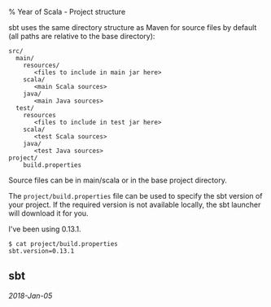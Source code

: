% Year of Scala - Project structure

sbt uses the same directory structure as Maven for source files by default (all paths are relative to the base directory):

```
src/
  main/
    resources/
       <files to include in main jar here>
    scala/
       <main Scala sources>
    java/
       <main Java sources>
  test/
    resources
       <files to include in test jar here>
    scala/
       <test Scala sources>
    java/
       <test Java sources>
project/
    build.properties
```

Source files can be in main/scala or in the base project directory.

The ```project/build.properties``` file can be used to specify the sbt version of your project. If the required version is not available locally, the sbt launcher will download it for you. 

I've been using 0.13.1. 

```
$ cat project/build.properties
sbt.version=0.13.1
```

## sbt 

_2018-Jan-05_
